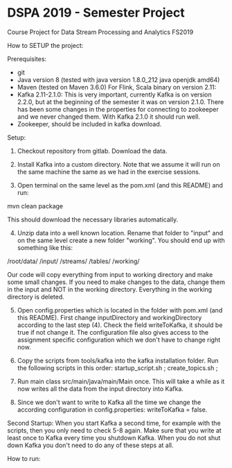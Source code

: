 # DSPA 2019 - Semester Project

Course Project for Data Stream Processing and Analytics FS2019

How to SETUP the project:

Prerequisites:
- git
- Java version 8 (tested with java version 1.8.0_212 java openjdk amd64)
- Maven (tested on Maven 3.6.0)
For Flink, Scala binary on version 2.11:
- Kafka 2.11-2.1.0: This is very important, currently Kafka is on version
2.2.0, but at the beginning of the semester it was on version 2.1.0. There
has been some changes in the properties for connecting to zookeeper and we
never changed them. With Kafka 2.1.0 it should run well.
- Zookeeper, should be included in kafka download.


Setup:
1. Checkout repository from gitlab. Download the data.

2. Install Kafka into a custom directory. Note that we assume it will run
on the same machine the same as we had in the exercise sessions.

3. Open terminal on the same level as the pom.xml (and this README) and run:

mvn clean package

This should download the necessary libraries automatically.

4. Unzip data into a well known location. Rename that folder to "input" and
on the same level create a new folder "working". You should end up with
something like this:

/root/data/
          /input/
                /streams/
                /tables/
          /working/

Our code will copy everything from input to working directory and make some
small changes. If you need to make changes to the data, change them in the
input and NOT in the working directory. Everything in the working directory
is deleted.

5. Open config.properties which is located in the folder with pom.xml (and
this README). First change inputDirectory and workingDirectory according to
the last step (4). Check the field writeToKafka, it should be true if not
change it. The configuration file also gives access to the assignment
specific configuration which we don't have to change right now.

6. Copy the scripts from tools/kafka into the kafka installation folder. Run
the following scripts in this order: startup_script.sh ; create_topics.sh ;

7. Run main class src/main/java/main/Main once. This will take a while as it
now writes all the data from the input directory into Kafka.

8. Since we don't want to write to Kafka all the time we change the according
configuration in config.properties: writeToKafka = false.

Second Startup:
When you start Kafka a second time, for example with the scripts, then you only
need to check 5-8 again. Make sure that you write at least once to Kafka every
time you shutdown Kafka. When you do not shut down Kafka you don't need to do
any of these steps at all.

How to run: